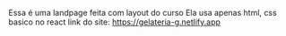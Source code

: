 Essa é uma landpage feita com layout do curso
Ela usa apenas html, css basico no react
link do site: https://gelateria-g.netlify.app
